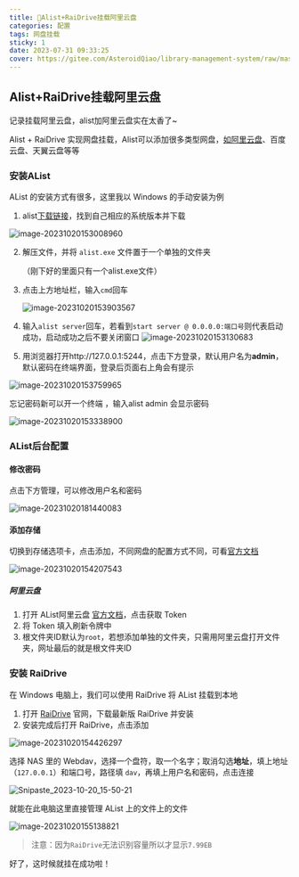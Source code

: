 ```yaml
---
title: 🚀Alist+RaiDrive挂载阿里云盘
categories: 配置
tags: 网盘挂载
sticky: 1
date: 2023-07-31 09:33:25
cover: https://gitee.com/AsteroidQiao/library-management-system/raw/master/book-avatar/1699196452934wall7.png
---
```


## Alist+RaiDrive挂载阿里云盘

记录挂载阿里云盘，alist加阿里云盘实在太香了~

Alist + RaiDrive 实现网盘挂载，Alist可以添加很多类型网盘，[如阿里云盘](https://www.aliyundrive.com/drive)、百度云盘、天翼云盘等等

### 安装AList

AList 的安装方式有很多，这里我以 Windows 的手动安装为例

1. alist[下载链接](https://github.com/alist-org/alist/releases/tag/v3.16.3)，找到自己相应的系统版本并下载

![image-20231020153008960](https://gitee.com/AsteroidQiao/library-management-system/raw/master/typora/2023-10-20/773e467b3771f428b5fdf5960a6ec39f.png)

2. 解压文件，并将 `alist.exe` 文件置于一个单独的文件夹

   （刚下好的里面只有一个alist.exe文件）

3. 点击上方地址栏，输入`cmd`回车

   ![image-20231020153903567](https://gitee.com/AsteroidQiao/library-management-system/raw/master/typora/2023-10-20/3561ab8d0c5fd6704e21208df1d5654d.png)

4. 输入`alist server`回车，若看到`start server @ 0.0.0.0:端口号`则代表启动成功，启动成功之后不要关闭窗口
   ![image-20231020153130683](https://gitee.com/AsteroidQiao/library-management-system/raw/master/typora/2023-10-20/e332d6e2727d0ca91269597cf7b2d09e.png)

5. 用浏览器打开http://127.0.0.1:5244，点击下方登录，默认用户名为**admin**，默认密码在终端界面，登录后页面右上角会有提示

![image-20231020153759965](https://gitee.com/AsteroidQiao/library-management-system/raw/master/typora/2023-10-20/b7ee3ecb08e03645eaef917a0267cc47.png)



忘记密码新可以开一个终端 ，输入alist admin  会显示密码

![image-20231020153338900](https://gitee.com/AsteroidQiao/library-management-system/raw/master/typora/2023-10-20/2094fb6f1ceb9b7e10fb57ec3ae1f697.png)



### AList后台配置

#### 修改密码

点击下方管理，可以修改用户名和密码

![image-20231020181440083](https://gitee.com/AsteroidQiao/library-management-system/raw/master/typora/2023-10-20/e41f41a90e4922f59654b730d106bf78.png)



#### 添加存储

切换到存储选项卡，点击添加，不同网盘的配置方式不同，可看[官方文档](https://alist.nn.ci/zh/guide/drivers/aliyundrive_open.html)

![image-20231020154207543](https://gitee.com/AsteroidQiao/library-management-system/raw/master/typora/2023-10-20/162f2522a70169107962c4dc87934b01.png)

##### 阿里云盘

1. 打开 AList阿里云盘 [官方文档](https://alist.nn.ci/zh/guide/drivers/aliyundrive_open.html)，点击获取 Token
2. 将 Token 填入刷新令牌中
3. 根文件夹ID默认为`root`，若想添加单独的文件夹，只需用阿里云盘打开文件夹，网址最后的就是根文件夹ID

### 安装 RaiDrive

在 Windows 电脑上，我们可以使用 RaiDrive 将 AList 挂载到本地

1. 打开 [RaiDrive](https://www.raidrive.com/) 官网，下载最新版 RaiDrive 并安装
2. 安装完成后打开 RaiDrive，点击添加

![image-20231020154426297](https://gitee.com/AsteroidQiao/library-management-system/raw/master/typora/2023-10-20/d57942351c25f2122550bc3275963341.png)

选择 NAS 里的 Webdav，选择一个盘符，取一个名字；取消勾选**地址**，填上地址（`127.0.0.1`）和端口号，路径填 `dav`，再填上用户名和密码，点击连接

![Snipaste_2023-10-20_15-50-21](https://gitee.com/AsteroidQiao/library-management-system/raw/master/typora/2023-10-20/3f96fb4f1614cd521f0fbcdc596b521b.png)

就能在此电脑这里直接管理 AList 上的文件上的文件

![image-20231020155138821](https://gitee.com/AsteroidQiao/library-management-system/raw/master/typora/2023-10-20/8f6bb2de60a98111602c8015811c148b.png)

> 注意：因为`RaiDrive`无法识别容量所以才显示`7.99EB`

好了，这时候就挂在成功啦！
